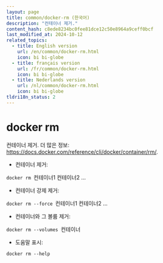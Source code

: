 ```yaml
---
layout: page
title: common/docker-rm (한국어)
description: "컨테이너 제거."
content_hash: c8ede8234bc0fee81dce12c50e8964a9ceff0bcf
last_modified_at: 2024-10-12
related_topics:
  - title: English version
    url: /en/common/docker-rm.html
    icon: bi bi-globe
  - title: français version
    url: /fr/common/docker-rm.html
    icon: bi bi-globe
  - title: Nederlands version
    url: /nl/common/docker-rm.html
    icon: bi bi-globe
tldri18n_status: 2
---
```

# docker rm

컨테이너 제거.
더 많은 정보: <https://docs.docker.com/reference/cli/docker/container/rm/>.

- 컨테이너 제거:

`docker rm `<span class="tldr-var badge badge-pill bg-dark-lm bg-white-dm text-white-lm text-dark-dm font-weight-bold">컨테이너1 컨테이너2 ...</span>

- 컨테이너 강제 제거:

`docker rm --force `<span class="tldr-var badge badge-pill bg-dark-lm bg-white-dm text-white-lm text-dark-dm font-weight-bold">컨테이너1 컨테이너2 ...</span>

- 컨테이너와 그 볼륨 제거:

`docker rm --volumes `<span class="tldr-var badge badge-pill bg-dark-lm bg-white-dm text-white-lm text-dark-dm font-weight-bold">컨테이너</span>

- 도움말 표시:

`docker rm --help`
